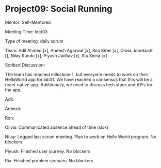 # Project09: Social Running

Mentor: Self-Mentored

Meeting Time: lect03

Type of meeting: daily scrum

Team: Adil Ahmed [x], Aneesh Agarwal [x], Ron Kibel [x], Olivia Jonokuchi [], Nilay Kundu [x], Piyush Jadhav [x], Ria Sinha [x]

Scribed Discussion:

The team has reached milestone 1, but everyone needs to work on their HelloWorld app for lab01. We have reached a consensus that this will be a react-native app. Additionally, we need to discuss tech stack and APIs for the app.

Adil:

Aneesh:

Ron:

Olivia: Communicated absence ahead of time (sick)

Nilay: Logged last scrum meeting. Plan to work on Hello World program. No blockers.

Piyush: Finished user journey. No blockers

Ria: Finished problem scenario. No blockers
